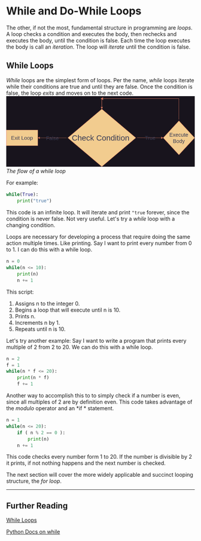 # While and Do-While Loops

The other, if not the most, fundamental structure in programming are *loops*. A loop checks a condition and executes the body, then rechecks and executes the body, until the condition is false. Each time the loop executes the body is call an *iteration*. The loop will *iterate* until the condition is false.

## While Loops
*While* loops are the simplest form of loops. Per the name, *while* loops iterate while their conditions are true and until they are false. Once the condition is false, the loop *exits* and moves on to the next code.
![while](./imgs/loops.drawio.png)
*The flow of a while loop*

For example:
```Python
while(True):
	print("true")
```
This code is an infinite loop. It will iterate and print `"true` forever, since the condition is never false. Not very useful. Let's try a *while* loop with a changing condition.


Loops are necessary for developing a process that require doing the same action multiple times. Like printing. Say I want to print every number from 0 to 1. I can do this with a while loop.
```Python
n = 0
while(n <= 10):
    print(n)
    n += 1
```
This script:
1. Assigns n to the integer 0.
2. Begins a loop that will execute until n is 10.
3. Prints n.
4. Increments n by 1.
5. Repeats until n is 10.

Let's try another example:
Say I want to write a program that prints every multiple of 2 from 2 to 20. We can do this with a while loop.

```Python
n = 2
f = 1
while(n * f <= 20):
    print(n * f)
    f += 1
```
Another way to accomplish this to to simply check if a number is even, since all multiples of 2 are by definition even. This code takes advantage of the *modulo* operator and an *if * statement.

```Python
n = 1
while(n <= 20):
    if ( n % 2 == 0 ):
        print(n)
    n += 1
```
This code checks every number form 1 to 20. If the number is divisible by 2 it prints, if not nothing happens and the next number is checked.

The next section will cover the more widely applicable and succinct looping structure, the *for loop*.

---

## Further Reading

[While Loops](https://en.wikipedia.org/wiki/While_loop)

[Python Docs on while](https://docs.python.org/3/reference/compound_stmts.html#while)
